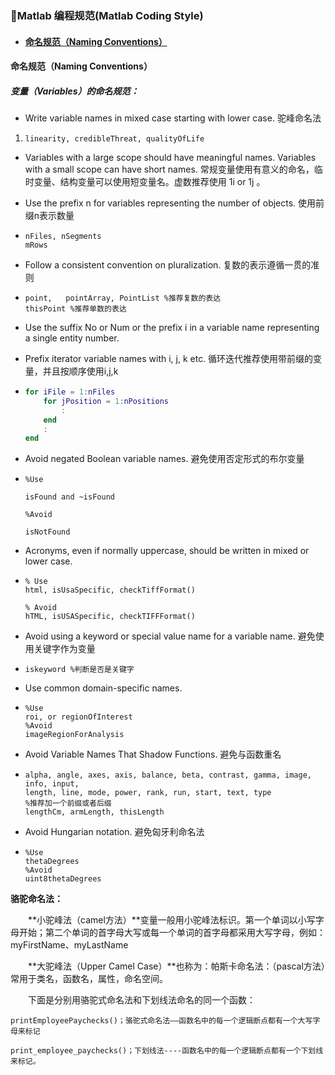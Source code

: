 ### 📌Matlab 编程规范\(Matlab Coding Style\)

* #### [命名规范（Naming Conventions）](#命名规范（naming-conventions）)

#### 命名规范（Naming Conventions）

##### 变量（Variables）的命名规范：

* Write variable names in mixed case starting with lower case.  驼峰命名法

1. ```
   linearity, credibleThreat, qualityOfLife 
   ```

* Variables with a large scope should have meaningful names. Variables with a small scope can have short names. 常规变量使用有意义的命名，临时变量、结构变量可以使用短变量名。虚数推荐使用 1i or 1j 。
* Use the prefix n for variables representing the number of objects.  使用前缀n表示数量
* ```
  nFiles, nSegments 
  mRows
  ```

* Follow a consistent convention on pluralization. 复数的表示遵循一贯的准则
* ```
  point,   pointArray, PointList %推荐复数的表达
  thisPoint %推荐单数的表达
  ```

* Use the suffix No or Num or the prefix i in a variable name representing a single entity number. 
* Prefix iterator variable names with i, j, k etc. 循环迭代推荐使用带前缀的变量，并且按顺序使用i,j,k
* ```matlab
  for iFile = 1:nFiles    
      for jPosition = 1:nPositions  
          :    
      end    
      : 
  end 
  ```

* Avoid negated Boolean variable names.  避免使用否定形式的布尔变量
* ```
  %Use 

  isFound and ~isFound 
 
  %Avoid 

  isNotFound
  ```

* Acronyms, even if normally uppercase, should be written in mixed or lower case. 
* ```
  % Use 
  html, isUsaSpecific, checkTiffFormat() 
 
  % Avoid 
  hTML, isUSASpecific, checkTIFFFormat() 
  ```

* Avoid using a keyword or special value name for a variable name. 避免使用关键字作为变量
* ```
  iskeyword %判断是否是关键字
  ```

* Use common domain-specific names. 
* ```
  %Use 
  roi, or regionOfInterest 
  %Avoid 
  imageRegionForAnalysis 
  ```

* Avoid Variable Names That Shadow Functions. 避免与函数重名
* ```
  alpha, angle, axes, axis, balance, beta, contrast, gamma, image, info, input,
  length, line, mode, power, rank, run, start, text, type 
  %推荐加一个前缀或者后缀
  lengthCm, armLength, thisLength
  ```

* Avoid Hungarian notation. 避免匈牙利命名法
* ```
  %Use 
  thetaDegrees 
  %Avoid 
  uint8thetaDegrees 
  ```

**骆驼命名法：**

　　**小驼峰法（camel方法）**变量一般用小驼峰法标识。第一个单词以小写字母开始；第二个单词的首字母大写或每一个单词的首字母都采用大写字母，例如：myFirstName、myLastName

　　**大驼峰法（Upper Camel Case）**也称为：帕斯卡命名法：（pascal方法）常用于类名，函数名，属性，命名空间。

　　下面是分别用骆驼式命名法和下划线法命名的同一个函数：　　

```
printEmployeePaychecks()；骆驼式命名法——函数名中的每一个逻辑断点都有一个大写字母来标记
 
print_employee_paychecks()；下划线法----函数名中的每一个逻辑断点都有一个下划线来标记。
```



